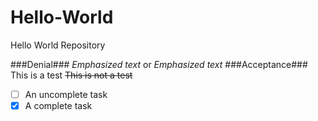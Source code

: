 # Hello-World
Hello World Repository

###Denial###
_Emphasized text_ or *Emphasized text*
###Acceptance###
This is a test
~~This is not a test~~

- [ ] An uncomplete task
- [x] A complete task
